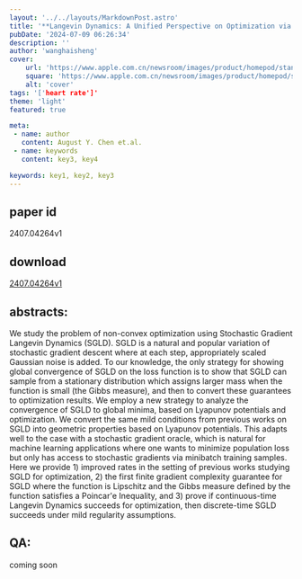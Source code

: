 ```yaml
---
layout: '../../layouts/MarkdownPost.astro'
title: '**Langevin Dynamics: A Unified Perspective on Optimization via Lyapunov Potentials**'
pubDate: '2024-07-09 06:26:34'
description: ''
author: 'wanghaisheng'
cover:
    url: 'https://www.apple.com.cn/newsroom/images/product/homepod/standard/Apple-HomePod-hero-230118_big.jpg.large_2x.jpg'
    square: 'https://www.apple.com.cn/newsroom/images/product/homepod/standard/Apple-HomePod-hero-230118_big.jpg.large_2x.jpg'
    alt: 'cover'
tags: '['heart rate']' 
theme: 'light'
featured: true

meta:
 - name: author
   content: August Y. Chen et.al.
 - name: keywords
   content: key3, key4

keywords: key1, key2, key3
---
```


## paper id
2407.04264v1
## download
[2407.04264v1](http://arxiv.org/abs/2407.04264v1)
## abstracts:
We study the problem of non-convex optimization using Stochastic Gradient Langevin Dynamics (SGLD). SGLD is a natural and popular variation of stochastic gradient descent where at each step, appropriately scaled Gaussian noise is added. To our knowledge, the only strategy for showing global convergence of SGLD on the loss function is to show that SGLD can sample from a stationary distribution which assigns larger mass when the function is small (the Gibbs measure), and then to convert these guarantees to optimization results.   We employ a new strategy to analyze the convergence of SGLD to global minima, based on Lyapunov potentials and optimization. We convert the same mild conditions from previous works on SGLD into geometric properties based on Lyapunov potentials. This adapts well to the case with a stochastic gradient oracle, which is natural for machine learning applications where one wants to minimize population loss but only has access to stochastic gradients via minibatch training samples. Here we provide 1) improved rates in the setting of previous works studying SGLD for optimization, 2) the first finite gradient complexity guarantee for SGLD where the function is Lipschitz and the Gibbs measure defined by the function satisfies a Poincar\'e Inequality, and 3) prove if continuous-time Langevin Dynamics succeeds for optimization, then discrete-time SGLD succeeds under mild regularity assumptions.
## QA:
coming soon
